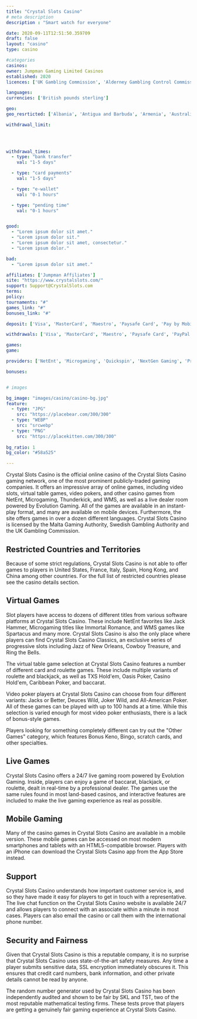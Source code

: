 ```yaml
---
title: "Crystal Slots Casino"
# meta description
description : "Smart watch for everyone"

date: 2020-09-11T12:51:50.359709
draft: false
layout: "casino" 
type: casino

#categories
casinos: 
owner: Jumpman Gaming Limited Casinos
established: 2020
licences: ['UK Gambling Commission', 'Alderney Gambling Control Commission']

languages: 
currencies: ['British pounds sterling']

geo: 
geo_resrticted: ['Albania', 'Antigua and Barbuda', 'Armenia', 'Australia', 'New South Wales', 'Azerbaijan', 'Belarus', 'Belgium', 'Bosnia and Herzegovina', 'Bulgaria', 'Croatia', 'Denmark', 'Estonia', 'France', 'Germany', 'Schleswig-Holstein', 'Gibraltar', 'Hungary', 'Indonesia', 'Ireland', 'Israel', 'Italy', 'Kosovo', 'Latvia', 'Macedonia', 'Malaysia', 'Moldova', 'Montenegro', 'Puerto Rico', 'Romania', 'Russia', 'Serbia', 'Slovakia', 'Slovenia', 'South Africa', 'Spain', 'Sweden', 'Switzerland', 'Turkey', 'Ukraine', 'United States', 'Alabama', 'Alaska', 'American Samoa', 'Arizona', 'Arkansas', 'California', 'Colorado', 'Connecticut', 'Delaware', 'District of Columbia', 'Florida', 'Georgia(US)', 'Guam', 'Hawaii', 'Idaho', 'Illinois', 'Indiana', 'Iowa', 'Kansas', 'Kentucky', 'Louisiana', 'Maine', 'Maryland', 'Massachusetts', 'Michigan', 'Minnesota', 'Mississippi', 'Missouri', 'Montana', 'Nebraska', 'Nevada', 'New Hampshire', 'New Jersey', 'New Mexico', 'New York', 'North Carolina', 'North Dakota', 'Northern Mariana Islands', 'Ohio', 'Oklahoma', 'Oregon', 'Pennsylvania', 'Rhode Island', 'South Carolina', 'South Dakota', 'Tennessee', 'Texas', 'U.S. Virgin Islands', 'Utah', 'Vermont', 'Virginia', 'Washington', 'West Virginia', 'Wisconsin', 'Wyoming']

withdrawal_limit:

  
  

withdrawal_times:
  - type: "bank transfer"
    val: "1-5 days"

  - type: "card payments"
    val: "1-5 days"

  - type: "e-wallet"
    val: "0-1 hours"

  - type: "pending time"
    val: "0-1 hours"


good:
  - "Lorem ipsum dolor sit amet."
  - "Lorem ipsum dolor sit."
  - "Lorem ipsum dolor sit amet, consectetur."
  - "Lorem ipsum dolor."

bad:
  - "Lorem ipsum dolor sit amet."

affiliates: ['Jumpman Affiliates']
site: "https://www.crystalslots.com/"
support: Support@CrystalSlots.com
terms:
policy:
tournaments: "#"
games_link: "#"
bonuses_link: "#"

deposit: ['Visa', 'MasterCard', 'Maestro', 'Paysafe Card', 'Pay by Mobile', 'PayPal']

withdrawals: ['Visa', 'MasterCard', 'Maestro', 'Paysafe Card', 'PayPal']

games: 
game:

providers: ['NetEnt', 'Microgaming', 'Quickspin', 'NextGen Gaming', 'Pragmatic Play', 'Yggdrasil Gaming', 'iSoftBet', 'Playson', '1x2Games', 'Instant Win Gaming (IWG)', 'Genii', 'Eyecon', 'Core Gaming', 'Elk Studios', 'Nyx Interactive', 'Lightning Box', 'Big Time Gaming', 'Blueprint Gaming', 'Leander Games', 'Playtech', 'Red Tiger Gaming', 'Tom Horn Gaming', '2 By 2 Gaming', 'Barcrest Games']

bonuses:


# images

bg_image: "images/casino/casino-bg.jpg"  
feature:
  - type: "JPG" 
    src: "https://placebear.com/300/300"
  - type: "WEBP"
    src: "srcwebp"
  - type: "PNG"
    src: "https://placekitten.com/300/300"  
 
bg_ratio: 1 
bg_color: "#58a525"  

---
```


Crystal Slots Casino is the official online casino of the Crystal Slots Casino gaming network, one of the most prominent publicly-traded gaming companies. It offers an impressive array of online games, including video slots, virtual table games, video pokers, and other casino games from NetEnt, Microgaming, Thunderkick, and WMS, as well as a live dealer room powered by Evolution Gaming. All of the games are available in an instant-play format, and many are available on mobile devices. Furthermore, the site offers games in over a dozen different languages. Crystal Slots Casino is licensed by the Malta Gaming Authority, Swedish Gambling Authority and the UK Gambling Commission.

## Restricted Countries and Territories
Because of some strict regulations, Crystal Slots Casino is not able to offer games to players in United States, France, Italy, Spain, Hong Kong, and China among other countries. For the full list of restricted countries please see the casino details section.

## Virtual Games
Slot players have access to dozens of different titles from various software platforms at Crystal Slots Casino. These include NetEnt favorites like Jack Hammer, Microgaming titles like Immortal Romance, and WMS games like Spartacus and many more. Crystal Slots Casino is also the only place where players can find Crystal Slots Casino Classics, an exclusive series of progressive slots including Jazz of New Orleans, Cowboy Treasure, and Ring the Bells.

The virtual table game selection at Crystal Slots Casino features a number of different card and roulette games. These include multiple variants of roulette and blackjack, as well as TXS Hold'em, Oasis Poker, Casino Hold'em, Caribbean Poker, and baccarat.

Video poker players at Crystal Slots Casino can choose from four different variants: Jacks or Better, Deuces Wild, Joker Wild, and All-American Poker. All of these games can be played with up to 100 hands at a time. While this selection is varied enough for most video poker enthusiasts, there is a lack of bonus-style games.

Players looking for something completely different can try out the "Other Games" category, which features Bonus Keno, Bingo, scratch cards, and other specialties.

## Live Games
Crystal Slots Casino offers a 24/7 live gaming room powered by Evolution Gaming. Inside, players can enjoy a game of baccarat, blackjack, or roulette, dealt in real-time by a professional dealer. The games use the same rules found in most land-based casinos, and interactive features are included to make the live gaming experience as real as possible.

## Mobile Gaming
Many of the casino games in Crystal Slots Casino are available in a mobile version. These mobile games can be accessed on most modern smartphones and tablets with an HTML5-compatible browser. Players with an iPhone can download the Crystal Slots Casino app from the App Store instead.

## Support
Crystal Slots Casino understands how important customer service is, and so they have made it easy for players to get in touch with a representative. The live chat function on the Crystal Slots Casino website is available 24/7 and allows players to connect with an associate within a minute in most cases. Players can also email the casino or call them with the international phone number.

## Security and Fairness
Given that Crystal Slots Casino is this a reputable company, it is no surprise that Crystal Slots Casino uses state-of-the-art safety measures. Any time a player submits sensitive data, SSL encryption immediately obscures it. This ensures that credit card numbers, bank information, and other private details cannot be read by anyone.

The random number generator used by Crystal Slots Casino has been independently audited and shown to be fair by SKL and TST, two of the most reputable mathematical testing firms. These tests prove that players are getting a genuinely fair gaming experience at Crystal Slots Casino.